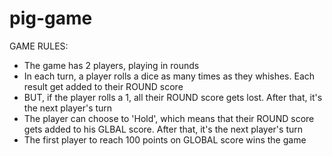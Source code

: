 # pig-game

GAME RULES:

- The game has 2 players, playing in rounds
- In each turn, a player rolls a dice as many times as they whishes. Each result get added to their ROUND score
- BUT, if the player rolls a 1, all their ROUND score gets lost. After that, it's the next player's turn
- The player can choose to 'Hold', which means that their ROUND score gets added to his GLBAL score. After that, it's the next player's turn
- The first player to reach 100 points on GLOBAL score wins the game


